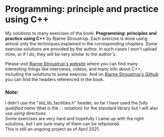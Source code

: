 # Programming: principle and practice using C++
My solutions to many exercises of the book: **Programming: principles and practice using C++** by Bjarne Stroustrup. Each exercise is done using almost only the techniques explained in the corresponding chapters. Some exercise solutions are provided by the author. In such cases I won't upload mine, or if I do, they will be very similar to the author's.

Please visit [Bjarne Stroustrup's website](https://www.stroustrup.com/ "Bjarne Stroustrup's Homepage") where you can find many interesting things like interviews, videos, and many info about C++, including the solutions to some exercise.
And on [Bjarne Stroustrup's Github](https://github.com/BjarneStroustrup) you can find the headers referenced in the book.

### Note: 
I didn't use the "std_lib_facilities.h" header, so far I have used the *fully qualified name*  (that is the : : notation) for the standard library but I will also use *using* directives. <br> Some exercises are very hard and hopefully I came up with the right solutions, but I am sure many of them can be refactored. <br> This is still an ongoing project as of April 2021.
